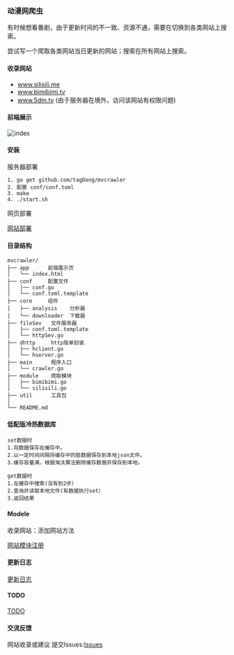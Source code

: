 ### 动漫网爬虫

有时候想看番剧，由于更新时间的不一致、资源不通，需要在切换到各类网站上搜索。

尝试写一个爬取各类网站当日更新的网站；搜索在所有网站上搜索。

#### 收录网站

- www.silisili.me
- www.bimibimi.tv
- www.5dm.tv (由于服务器在境外，访问该网站有权限问题)

#### 前端展示

![index](https://github.com/tagDong/mvcrawler/blob/master/assets/image/index.jpg)

#### 安装

服务器部署
```
1. go get github.com/tagDong/mvcrawler
2. 配置 conf/conf.toml
3. make 
4. ./start.sh  
```

网页部署

[网站部署](./fileSev/README.md)

#### 目录结构
```
mvcrawler/
├── app      前端展示页   
│   └── index.html     
├── conf     配置文件
│   |── conf.go       
│   └── conf.toml.template   
├── core     组件
│   ├── analysis    分析器
│   └── downloader  下载器
├── fileSev   文件服务器   
│   ├── conf.toml.template 
│   └── httpSev.go      
├── dhttp     http简单封装
│   ├── hclient.go    
│   └── hserver.go  
├── main      程序入口
│   └── crawler.go 
├── module    爬取模块
│   ├── bimibimi.go
│   └── silisili.go
├── util      工具包
│  
└── README.md
```

#### 低配版冷热数据库

```
set数据时
1.将数据保存在缓存中。
2.以一定时间间隔将缓存中的脏数据保存到本地json文件。
3.缓存容量满，根据淘汰算法删除缓存数据并保存到本地。

get数据时
1.在缓存中搜索(没有到2步）
2.查询并读取本地文件(有数据执行set）
3.返回结果

```

#### Modele

收录网站：添加网站方法

[网站模块注册](./module/README.md)

#### 更新日志

[更新日志](./UPDATE.md)

#### TODO

[TODO](./TODO.md)

#### 交流反馈

网站收录或建议 提交Issues:[Issues](https://github.com/tagDong/mvcrawler/issues)


